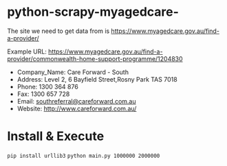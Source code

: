 # python-scrapy-myagedcare-

The site we need to get data from is https://www.myagedcare.gov.au/find-a-provider/

Example URL: https://www.myagedcare.gov.au/find-a-provider/commonwealth-home-support-programme/1204830
- Company_Name: Care Forward - South
- Address: Level 2, 6 Bayfield Street,Rosny Park TAS 7018
- Phone: 1300 364 876
- Fax: 1300 657 728
- Email: southreferral@careforward.com.au
- Website: http://www.careforward.com.au/

# Install & Execute

`pip install urllib3`
`python main.py 1000000 2000000`